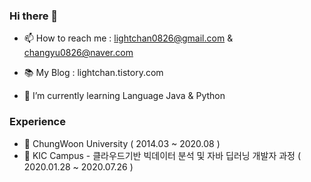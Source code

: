 ### Hi there 👋

<!--
**lcg0826/lcg0826** is a ✨ _special_ ✨ repository because its `README.md` (this file) appears on your GitHub profile.

Here are some ideas to get you started:

- 🔭 I’m currently working on ...
- 🌱 I’m currently learning ...
- 👯 I’m looking to collaborate on ...
- 🤔 I’m looking for help with ...
- 💬 Ask me about ...
- 📫 How to reach me: ...
- 😄 Pronouns: ...
- ⚡ Fun fact: ...
-->

- 📫 How to reach me : lightchan0826@gmail.com & changyu0826@naver.com

- 📚 My Blog : lightchan.tistory.com

- 🌱 I’m currently learning Language Java & Python

### Experience

- :school: ChungWoon University ( 2014.03 ~ 2020.08 )
- :closed_book: KIC Campus - 클라우드기반 빅데이터 분석 및 자바 딥러닝 개발자 과정 ( 2020.01.28 ~ 2020.07.26 )
